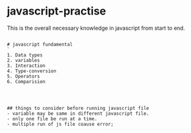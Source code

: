 # javascript-practise
This is the overall necessary knowledge in javascript from start to end.
```

# javascript fundamental
`
1. Data types
2. variables
3. Interaction 
4. Type-conversion
5. Operators
6. Comparision




## things to consider before running javascript file
- variable may be same in different javascript file.
- only one file be run at a time.
- multiple run of js file coause error;

